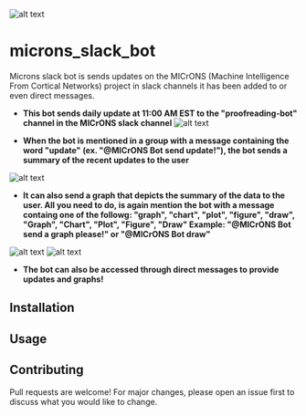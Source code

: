 ![alt text](https://github.com/nikood/microns_slack_bot/blob/main/figures/Microns_Slack_Bot.png)

# microns_slack_bot
Microns slack bot is sends updates on the MICrONS (Machine Intelligence From Cortical Networks) project in slack channels it has been added to or even direct messages.

* **This bot sends daily update at 11:00 AM EST to the "proofreading-bot" channel in the MICrONS slack channel**
![alt text](https://github.com/nikood/microns_slack_bot/blob/main/figures/daily.png)

* **When the bot is mentioned in a group with a message containing the word "update" (ex. "@MICrONS Bot send update!"), the bot sends a summary of the recent updates to the user**

![alt text](https://github.com/nikood/microns_slack_bot/blob/main/figures/update.png)

* **It can also send a graph that depicts the summary of the data to the user. All you need to do, is again mention the bot with a message containg one of the followg: "graph", "chart", "plot", "figure", "draw", "Graph", "Chart", "Plot", "Figure", "Draw"
Example: "@MICrONS Bot send a graph please!" or "@MICrONS Bot draw"**

![alt text](https://github.com/nikood/microns_slack_bot/blob/main/figures/draw.png)
![alt text](https://github.com/nikood/microns_slack_bot/blob/main/figures/zoom.png)

* **The bot can also be accessed through direct messages to provide updates and graphs!**

## Installation

## Usage 

## Contributing
Pull requests are welcome! For major changes, please open an issue first to discuss what you would like to change.

